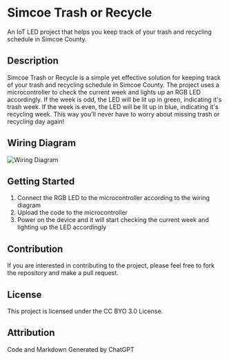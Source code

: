 # Simcoe Trash or Recycle

An IoT LED project that helps you keep track of your trash and recycling schedule in Simcoe County.

## Description

Simcoe Trash or Recycle is a simple yet effective solution for keeping track of your trash and recycling schedule in Simcoe County. The project uses a microcontroller to check the current week and lights up an RGB LED accordingly. If the week is odd, the LED will be lit up in green, indicating it's trash week. If the week is even, the LED will be lit up in blue, indicating it's recycling week. This way you'll never have to worry about missing trash or recycling day again!


## Wiring Diagram

![Wiring Diagram](https://via.placeholder.com/600x400.png?text=Wiring+Diagram)

## Getting Started

1. Connect the RGB LED to the microcontroller according to the wiring diagram
2. Upload the code to the microcontroller
3. Power on the device and it will start checking the current week and lighting up the LED accordingly

## Contribution

If you are interested in contributing to the project, please feel free to fork the repository and make a pull request.

## License

This project is licensed under the CC BYO 3.0 License.

## Attribution

Code and Markdown Generated by ChatGPT
